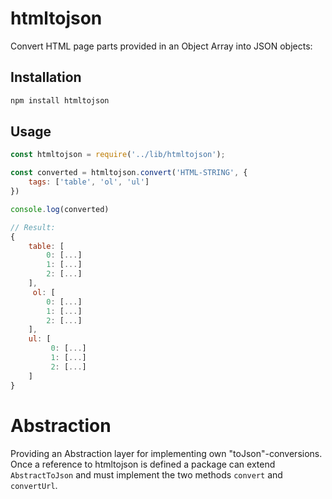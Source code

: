 # htmltojson
Convert HTML page parts provided in an Object Array into JSON objects:

## Installation

```bash
npm install htmltojson
```

## Usage

```javascript
const htmltojson = require('../lib/htmltojson');

const converted = htmltojson.convert('HTML-STRING', {
    tags: ['table', 'ol', 'ul']
})

console.log(converted)

// Result:
{
    table: [
        0: [...]
        1: [...]
        2: [...]
    ],
     ol: [
        0: [...]
        1: [...]
        2: [...]
    ],
    ul: [
         0: [...]
         1: [...]
         2: [...]
    ]
}

```

# Abstraction

Providing an Abstraction layer for implementing own "toJson"-conversions. Once 
a reference to htmltojson is defined a package can extend `AbstractToJson` and must implement 
the two methods `convert` and `convertUrl`.

